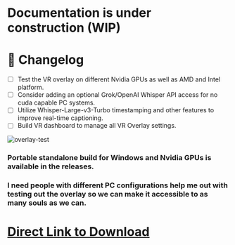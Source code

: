 # Documentation is under construction (WIP)
# 📝 Changelog
- [ ] Test the VR overlay on different Nvidia GPUs as well as AMD and Intel platform.
- [ ] Consider adding an optional Grok/OpenAI Whisper API access for no cuda capable PC systems.
- [ ] Utilize Whisper-Large-v3-Turbo timestamping and other features to improve real-time captioning.
- [ ] Build VR dashboard to manage all VR Overlay settings.

![overlay-test](https://github.com/user-attachments/assets/dd779660-1255-4bef-94bf-c7082f068f50)
### Portable standalone build for Windows and Nvidia GPUs is available in the releases.
### I need people with different PC configurations help me out with testing out the overlay so we can make it accessible to as many souls as we can.
# [Direct Link to Download](https://github.com/Vinventive/HEARING-AID-VR/releases/download/v0.0.1-alpha/Hearing-AID-VR-Package-Installer.7z)

